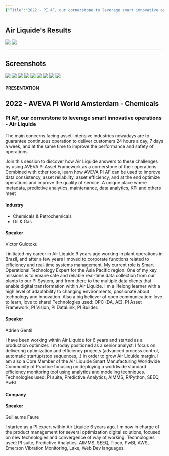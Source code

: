 ```yaml
---
{"Title":"2022 - PI AF, our cornerstone to leverage smart innovative operations - Air Liquide","Year":2022,"Industry":"[\"Chemicals & Petrochemicals\",\"Oil & Gas\"]","URL":"https://resources.osisoft.com/presentations/pi-af--our-cornerstone-to-leverage-smart-innovative-operations---air-liquide/","PDF":"https://cdn.osisoft.com/osi/presentations/2022-AVEVA-Amsterdam/UC22EU-D2CH050-Air-Liquide-Gentil-How-AF-is-becoming-an-essential-cornerstone.pdf","Company":"Air Liquide","Keywords":"PRiSM","dg-publish":true,"permalink":"/aveva/customer-stories/2022/2022-air-liquide-pi-af-our-cornerstone-to-leverage-smart-innovative-operations-air-liquide/","dgPassFrontmatter":true}
---
```



## Air Liquide's Results
![](https://i.imgur.com/Fzj8Fhj.png)
![](https://i.imgur.com/fei57GC.png)

---
## Screenshots
![](https://i.imgur.com/cTewA3D.png)
![](https://i.imgur.com/kntDE1T.png)
![](https://i.imgur.com/Q4bL2To.png)
![](https://i.imgur.com/Kc8WWSE.png)
![](https://i.imgur.com/dq30rAB.png)
![](https://i.imgur.com/GGajPJP.png)
![](https://i.imgur.com/wNz9p4P.png)
![](https://i.imgur.com/oULCDkF.png)
![](https://i.imgur.com/ltKO8M1.png)

#### PRESENTATION

## 2022 - AVEVA PI World Amsterdam - Chemicals

### PI AF, our cornerstone to leverage smart innovative operations - Air Liquide

The main concerns facing asset-intensive industries nowadays are to guarantee continuous operation to deliver customers 24 hours a day, 7 days a week, and at the same time to improve the performance and safety of operations.

  
Join this session to discover how Air Liquide answers to these challenges by using AVEVA PI Asset Framework as a cornerstone of their operations. Combined with other tools, learn how AVEVA PI AF can be used to improve data consistency, asset reliability, asset efficiency, and at the end optimize operations and improve the quality of service. A unique place where metadata, predictive analytics, maintenance, data analytics, KPI and others meet

#### Industry

- Chemicals & Petrochemicals
- Oil & Gas

#### Speaker

Victor Guiotoku

I initiated my career in Air Liquide 9 years ago working in plant operations in Brazil, and after a few years I moved to corporate functions related to efficiency and real-time systems management. My current role is Smart Operational Technology Expert for the Asia Pacific region. One of my key missions is to ensure safe and reliable real-time data collection from our plants to our PI System, and from there to the multiple data clients that enable digital transformation within Air Liquide. I m a lifelong learner with a high level of adaptability to changing environments, passionate about technology and innovation. Also a big believer of open communication: love to learn, love to share! Technologies used: OPC (DA, AE), PI Asset Framework, PI Vision, PI DataLink, PI Builder.

#### Speaker

Adrien Gentil

I have been working within Air Liquide for 6 years and started as a production optimizer. I m today positioned as a senior analyst: I focus on delivering optimization and efficiency projects (advanced process control, automatic startup/stop sequences,..) in order to grow Air Liquide margin. I am also a Core Member of the Air Liquide Smart Manufacturing Worldwide Community of Practice focusing on deploying a worldwide standard efficiency monitoring tool using analytics and modeling techniques. Technologies used: PI suite, Predictive Analytics, AIMMS, R/Python, SEEQ, PwBI

#### Company

#### Speaker

Guillaume Faure

I started as a PI expert within Air Liquide 6 years ago. I m now in charge of the product management for several optimization digital solutions, focused on new technologies and convergence of way of working. Technologies used: PI suite, Predictive Analytics, AIMMS, SEEQ, Tibco, PwBI, AWS, Emerson Vibration Monitoring, Lake, Web Dev languages.